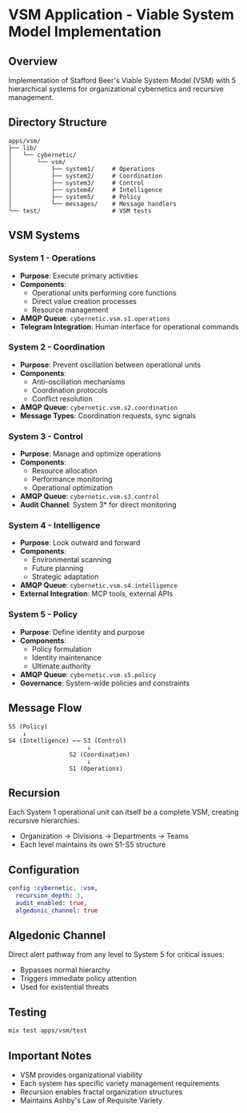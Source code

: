 # VSM Application - Viable System Model Implementation

## Overview
Implementation of Stafford Beer's Viable System Model (VSM) with 5 hierarchical systems for organizational cybernetics and recursive management.

## Directory Structure
```
apps/vsm/
├── lib/
│   └── cybernetic/
│       └── vsm/
│           ├── system1/     # Operations
│           ├── system2/     # Coordination
│           ├── system3/     # Control
│           ├── system4/     # Intelligence
│           ├── system5/     # Policy
│           └── messages/    # Message handlers
└── test/                    # VSM tests
```

## VSM Systems

### System 1 - Operations
- **Purpose**: Execute primary activities
- **Components**: 
  - Operational units performing core functions
  - Direct value creation processes
  - Resource management
- **AMQP Queue**: `cybernetic.vsm.s1.operations`
- **Telegram Integration**: Human interface for operational commands

### System 2 - Coordination
- **Purpose**: Prevent oscillation between operational units
- **Components**:
  - Anti-oscillation mechanisms
  - Coordination protocols
  - Conflict resolution
- **AMQP Queue**: `cybernetic.vsm.s2.coordination`
- **Message Types**: Coordination requests, sync signals

### System 3 - Control
- **Purpose**: Manage and optimize operations
- **Components**:
  - Resource allocation
  - Performance monitoring
  - Operational optimization
- **AMQP Queue**: `cybernetic.vsm.s3.control`
- **Audit Channel**: System 3* for direct monitoring

### System 4 - Intelligence
- **Purpose**: Look outward and forward
- **Components**:
  - Environmental scanning
  - Future planning
  - Strategic adaptation
- **AMQP Queue**: `cybernetic.vsm.s4.intelligence`
- **External Integration**: MCP tools, external APIs

### System 5 - Policy
- **Purpose**: Define identity and purpose
- **Components**:
  - Policy formulation
  - Identity maintenance
  - Ultimate authority
- **AMQP Queue**: `cybernetic.vsm.s5.policy`
- **Governance**: System-wide policies and constraints

## Message Flow
```
S5 (Policy)
    ↓
S4 (Intelligence) ←→ S3 (Control)
                      ↓
                 S2 (Coordination)
                      ↓
                 S1 (Operations)
```

## Recursion
Each System 1 operational unit can itself be a complete VSM, creating recursive hierarchies:
- Organization → Divisions → Departments → Teams
- Each level maintains its own S1-S5 structure

## Configuration
```elixir
config :cybernetic, :vsm,
  recursion_depth: 3,
  audit_enabled: true,
  algedonic_channel: true
```

## Algedonic Channel
Direct alert pathway from any level to System 5 for critical issues:
- Bypasses normal hierarchy
- Triggers immediate policy attention
- Used for existential threats

## Testing
```bash
mix test apps/vsm/test
```

## Important Notes
- VSM provides organizational viability
- Each system has specific variety management requirements
- Recursion enables fractal organization structures
- Maintains Ashby's Law of Requisite Variety